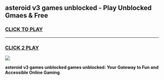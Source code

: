 
## asteroid v3 games unblocked - Play Unblocked Gmaes & Free
<h3>
<a href="https://news.freeplayer.one?title=asteroid_v3_games_unblocked&ref=23F">CLICK TO PLAY</a></h3>
<hr>

<h3>
<a href="https://news.freeplayer.one?title=asteroid_v3_games_unblocked&ref=23F">CLICK 2 PLAY</a>
  
</h3>

<a href="https://news.freeplayer.one?title=asteroid_v3_games_unblocked&ref=23F/"><img src="https://clearcache.store/games.png"></a>


**asteroid v3 games unblocked games unblocked: Your Gateway to Fun and Accessible Online Gaming**
